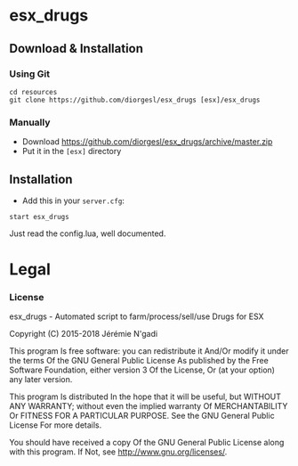 # esx_drugs

## Download & Installation

### Using Git
```
cd resources
git clone https://github.com/diorgesl/esx_drugs [esx]/esx_drugs
```

### Manually
- Download https://github.com/diorgesl/esx_drugs/archive/master.zip
- Put it in the `[esx]` directory

## Installation
- Add this in your `server.cfg`:

```
start esx_drugs
```

Just read the config.lua, well documented.

# Legal
### License
esx_drugs - Automated script to farm/process/sell/use Drugs for ESX

Copyright (C) 2015-2018 Jérémie N'gadi

This program Is free software: you can redistribute it And/Or modify it under the terms Of the GNU General Public License As published by the Free Software Foundation, either version 3 Of the License, Or (at your option) any later version.

This program Is distributed In the hope that it will be useful, but WITHOUT ANY WARRANTY; without even the implied warranty Of MERCHANTABILITY Or FITNESS FOR A PARTICULAR PURPOSE. See the GNU General Public License For more details.

You should have received a copy Of the GNU General Public License along with this program. If Not, see http://www.gnu.org/licenses/.
